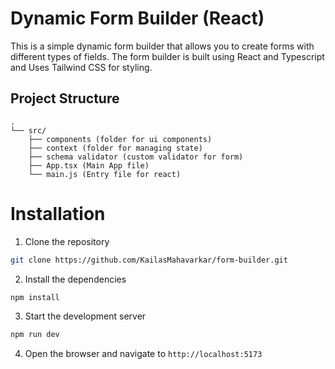 # Dynamic Form Builder (React)

This is a simple dynamic form builder that allows you to create forms with different types of fields. The form builder is built using React and Typescript and Uses Tailwind CSS for styling.

## Project Structure 

```
.
└── src/
    ├── components (folder for ui components)
    ├── context (folder for managing state)
    ├── schema validator (custom validator for form)
    ├── App.tsx (Main App file)
    └── main.js (Entry file for react)
```

# Installation

1. Clone the repository

```bash
git clone https://github.com/KailasMahavarkar/form-builder.git
```

2. Install the dependencies

```bash
npm install
```

3. Start the development server

```bash
npm run dev
```

4. Open the browser and navigate to `http://localhost:5173`

